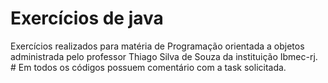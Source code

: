 # Exercícios de java

Exercícios realizados para matéria de Programação orientada a objetos administrada pelo professor Thiago Silva de Souza da instituição Ibmec-rj. # Em todos os códigos possuem comentário com a task solicitada.